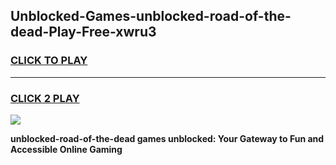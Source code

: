 
## Unblocked-Games-unblocked-road-of-the-dead-Play-Free-xwru3
<h3>
<a href="https://premium76.site?title=unblocked-road-of-the-dead&ref=09A">CLICK TO PLAY</a></h3>
<hr>

<h3>
<a href="https://premium76.site?title=unblocked-road-of-the-dead&ref=09A">CLICK 2 PLAY</a>
  
</h3>

<a href="https://premium76.site?title=unblocked-road-of-the-dead&ref=09A"><img src="https://clearcache.store/games.png"></a>


**unblocked-road-of-the-dead games unblocked: Your Gateway to Fun and Accessible Online Gaming**
